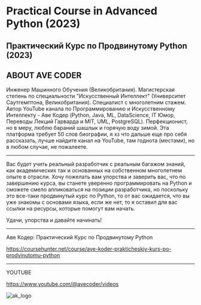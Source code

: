 # Practical Course in Advanced Python (2023)
## Практический Курс по Продвинутому Python (2023)

## ABOUT AVE CODER

Инженер Машинного Обучения (Великобритания). Магистерская степень по специальности "Искусственный Интеллект" (Университет Саутгемптона, Великобритания). Специалист с многолетним стажем. Автор YouTube канала по Программированию и Искусственному Интеллекту - Аве Кодер (Python, Java, ML, DataScience, IT Юмор, Переводы Лекций Гарварда и MIT, UML, PostgreSQL). Перфекционист, но в меру, люблю бараний шашлык и горячую воду зимой. Эта платформа требует 50 слов биографии, я хз что дальше еще про себя рассказать, лучше найдите канал на YouTube, там годнота (местами), но в любом случае, не пожалеете.

---

Вас будет учить реальный разработчик с реальным багажом знаний, как академических так и основанных на собственном многолетнем опыте в отрасли.
Хочу пожелать вам упорства и заверить вас, что по завершению курса, вы станете уверенно программировать на Python и сможете смело апликоваться на позиции разработчика, но поскольку это все-таки продвинутый курс по Python, то от вас ожидается, что вы уже знакомы с основами языка, если же нет, то я оставил для вас ссылки на ресурсы, которые помогут вам начать.

Удачи, упорства и давайте начинать!


---
Аве Кодер: Практический Курс по Продвинутому Python

https://coursehunter.net/course/ave-koder-prakticheskiy-kurs-po-prodvinutomu-python

---

YOUTUBE

https://www.youtube.com/@avecoder/videos



![ak_logo](https://github.com/user-attachments/assets/d019ad56-9991-4c01-9e47-b587eb1fc897)
